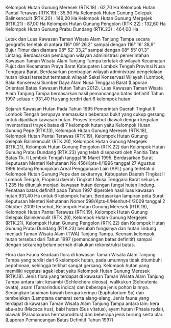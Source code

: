 Kelompok Hutan Gunung Meresek (RTK.18)			: 62,70 Ha
Kelompok Hutan Pantai Terawas (RTK.19)			: 35,90 Ha
Kelompok Hutan Gunung Gelepak Balinkenculit (RTK.20)	: 149,20 Ha
Kelompok Hutan Gunung Mergejek (RTK.21)			: 87,00 Ha
Kelompok Hutan Gunung Pengolon (RTK.22)			: 132,60 Ha
Kelompok Hutan Gunung Prabu Dundang (RTK.23)		: 464,00 Ha

Letak dan Luas
Kawasan Taman Wisata Alam Tanjung Tampa secara geografis terletak di antara 116° 09’ 26,2” sampai dengan 116° 16’ 38,9” Bujur Timur dan diantara 08º 52’ 33,2” sampai dengan 08º 55’ 01.3” Lintang. Berdasarkan pembagian wilayah administrasi pemerintahan Kawasan Taman Wisata Alam Tanjung Tampa terletak di wilayah Kecamatan Pujut dan Kecamatan Praya Barat Kabupaten Lombok Tengah Provinsi Nusa Tenggara Barat. Berdasarkan pembagian wilayah administrasi pengelolaan hutan lokasi tersebut termasuk wilayah Seksi Konservasi Wilayah I Lombok, Balai Konservasi Sumber Daya Alam Nusa Tenggara Barat (Laporan Orientasi Batas Kawasan Hutan Tahun 2012). Luas Kawasan Taman Wisata Alam Tanjung Tampa berdasarkan hasil pemancangan batas definitif Tahun 1997 seluas ± 931,40 Ha yang terdiri dari 6 kelompok hutan.

Sejarah Kawasan Hutan
Pada Tahun 1995 Pemerintah Daerah Tingkat II Lombok Tengah berupaya memasukan beberapa bukit yang cukup gersang untuk dijadikan kawasan hutan. Proses tersebut diawali dengan kegiatan inventarisasi trayek batas di 7 kelompok hutan yaitu Kelompok Hutan Gunung Pepe (RTK.13), Kelompok Hutan Gunung Meresek (RTK.18),  Kelompok Hutan Pantai Terawas (RTK.19),  Kelompok Hutan Gunung Gelepak Balinkenculit (RTK.20),  Kelompok Hutan Gunung Mergejek (RTK.21),  Kelompok Hutan Gunung Pengolon (RTK.22) dan  Kelompok Hutan Gunung Prabu Dundang (RTK.23) yang telah disepakati oleh Panitia Tata Batas Tk. II Lombok Tengah tanggal 16 Maret 1995. Berdasarkan Surat Keputusan Menteri Kehutanan No.456/Kpts-II/1996 tanggal 27 Agustus 1996 tentang Penunjukan Areal Penggunaan Lain (APL) yang terletak di Kelompok Hutan Gunung Pepe dan sekitarnya, Kabupaten Daerah Tingkat II Lombok Tengah, Propinsi daerah Tingkat I Nusa Tenggara Barat seluas ± 1.235 Ha ditunjuk menjadi kawasan hutan dengan fungsi hutan lindung. Penataan batas definitif pada Tahun 1997 diperoleh hasil luas kawasan hutan 931,40 Ha untuk 6 kelompok hutan.
Berdasarkan lampiran peta Surat Keputusan Menteri Kehutanan Nomor 598/Kpts-II/Menhut-II/2009 tanggal 2 Oktober 2009 tersebut, Kelompok Hutan Gunung Meresek (RTK.18),  Kelompok Hutan Pantai Terawas (RTK.19),  Kelompok Hutan Gunung Gelepak Balinkenculit (RTK.20),  Kelompok Hutan Gunung Mergejek (RTK.21),  Kelompok Hutan Gunung Pengolon (RTK.22) dan  Kelompok Hutan Gunung Prabu Dundang (RTK.23) berubah fungsinya dari hutan lindung menjadi Taman Wisata Alam (TWA) Tanjung Tampa. Keenam kelompok hutan tersebut dari Tahun 1997 (pemancangan batas definitif) sampai dengan sekarang belum pernah dilakukan rekonstruksi batas.

Flora dan Fauna
Keadaan flora di kawasan Taman Wisata Alam Tanjung Tampa yang terdiri dari 6 kelompok hutan, pada umumnya tidak ditumbuhi pepohonan, sehingga terlihat sangat gersang. Kelompok hutan yang memiliki vegetasi agak lebat yaitu Kelompok Hutan Gunung Meresek (RTK.18). Jenis flora yang terdapat di kawasan Taman Wisata Alam Tanjung Tampa antara lain: kesambi (Schleichera oleosa), walikukun (Schoutenia ovata), asam (Tamarindus indica) dan beberapa jenis pohon lainnya. Sedangkan tanaman bawah berupa kerinyu (Euphatorium Sp) dan tembelekan (Lamptana camara) serta alang-alang.
Jenis fauna yang terdapat di kawasan Taman Wisata Alam Tanjung Tampa antara lain: kera abu-abu (Macaca irus), babi hutan (Sus vitatus), ayam hutan (Phasia rudal), biawak (Paradoxurus hermaproditus) dan beberapa jenis burung serta ular. (Laporan Pemancangan Batas Definitif Tahun 1997)